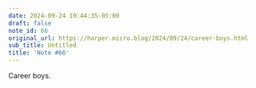 ```yaml
---
date: 2024-09-24 19:44:35-05:00
draft: false
note_id: 66
original_url: https://harper.micro.blog/2024/09/24/career-boys.html
sub_title: Untitled
title: 'Note #66'
---
```


Career boys.